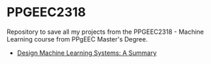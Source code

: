 # PPGEEC2318
Repository to save all my projects from the PPGEEC2318 - Machine Learning course from PPgEEC Master's Degree.

* [Design Machine Learning Systems: A Summary](https://github.com/Lucastmarques/PPGEEC2318/blob/main/Design_ML_Systems/)

